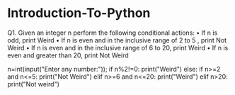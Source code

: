 # Introduction-To-Python
Q1. Given an integer n perform the following conditional actions: • If n is odd, print Weird • If n is even and in the inclusive range of 2 to 5 , print Not Weird • If n is even and in the inclusive range of 6 to 20, print Weird • If n is even and greater than 20, print Not Weird

n=int(input("Enter any number:"));
if n%2!=0:
    print("Weird")
else:
    if n>=2 and n<=5:
        print("Not Weird")
    elif n>=6 and n<=20:
        print("Weird")
    elif n>20:
        print("Not weird")
